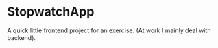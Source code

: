 # StopwatchApp
A quick little frontend project for an exercise. (At work I mainly deal with backend).
